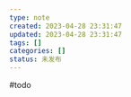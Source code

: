 ```yaml
---
type: note
created: 2023-04-28 23:31:47
updated: 2023-04-28 23:31:47
tags: []
categories: []
status: 未发布
---
```


#todo
